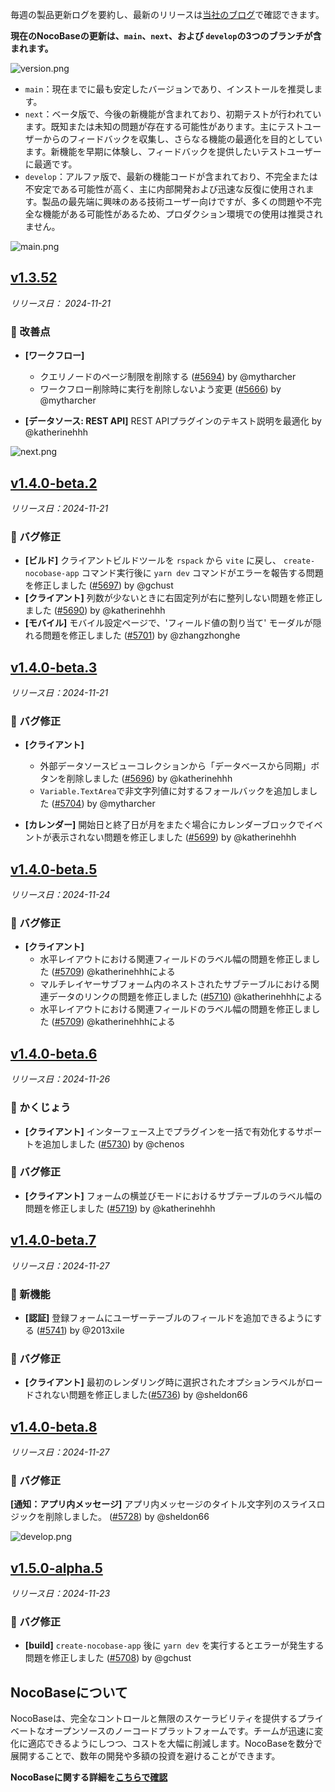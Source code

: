 毎週の製品更新ログを要約し、最新のリリースは[当社のブログ](https://www.nocobase.com/ja/blog/tags/release-notes)で確認できます。

**現在のNocoBaseの更新は、`main`、`next`、および `develop`の3つのブランチが含まれます。**

![version.png](https://static-docs.nocobase.com/ba5f04e27e99c625cb3822da5df07860.png)

* `main`：現在までに最も安定したバージョンであり、インストールを推奨します。
* `next`：ベータ版で、今後の新機能が含まれており、初期テストが行われています。既知または未知の問題が存在する可能性があります。主にテストユーザーからのフィードバックを収集し、さらなる機能の最適化を目的としています。新機能を早期に体験し、フィードバックを提供したいテストユーザーに最適です。
* `develop`：アルファ版で、最新の機能コードが含まれており、不完全または不安定である可能性が高く、主に内部開発および迅速な反復に使用されます。製品の最先端に興味のある技術ユーザー向けですが、多くの問題や不完全な機能がある可能性があるため、プロダクション環境での使用は推奨されません。

![main.png](https://static-docs.nocobase.com/47a3c71734c1d0f908b51f9ebd53c0ac.png)

## [v1.3.52](https://www.nocobase.com/ja/blog/v1.3.52)

*リリース日： 2024-11-21*

### 🚀 改善点

- **[ワークフロー]**

  - クエリノードのページ制限を削除する ([#5694](https://github.com/nocobase/nocobase/pull/5694)) by @mytharcher
  - ワークフロー削除時に実行を削除しないよう変更 ([#5666](https://github.com/nocobase/nocobase/pull/5666)) by @mytharcher
- **[データソース: REST API]** REST APIプラグインのテキスト説明を最適化 by @katherinehhh

![next.png](https://static-docs.nocobase.com/8ed17a0f08cc585018f6de6c8b13947d.png)

## [v1.4.0-beta.2](https://www.nocobase.com/ja/blog/v1.4.0-beta.2)

*リリース日：2024-11-21*

### 🐛 バグ修正

- **[ビルド]** クライアントビルドツールを `rspack` から `vite` に戻し、 `create-nocobase-app` コマンド実行後に `yarn dev` コマンドがエラーを報告する問題を修正しました ([#5697](https://github.com/nocobase/nocobase/pull/5697)) by @gchust
- **[クライアント]** 列数が少ないときに右固定列が右に整列しない問題を修正しました ([#5690](https://github.com/nocobase/nocobase/pull/5690)) by @katherinehhh
- **[モバイル]** モバイル設定ページで、'フィールド値の割り当て' モーダルが隠れる問題を修正しました ([#5701](https://github.com/nocobase/nocobase/pull/5701)) by @zhangzhonghe

## [v1.4.0-beta.3](https://www.nocobase.com/ja/blog/v1.4.0-beta.3)

*リリース日：2024-11-21*

### 🐛 バグ修正

- **[クライアント]**

  - 外部データソースビューコレクションから「データベースから同期」ボタンを削除しました ([#5696](https://github.com/nocobase/nocobase/pull/5696)) by @katherinehhh
  - `Variable.TextArea`で非文字列値に対するフォールバックを追加しました ([#5704](https://github.com/nocobase/nocobase/pull/5704)) by @mytharcher
- **[カレンダー]** 開始日と終了日が月をまたぐ場合にカレンダーブロックでイベントが表示されない問題を修正しました ([#5699](https://github.com/nocobase/nocobase/pull/5699)) by @katherinehhh

## [v1.4.0-beta.5](https://www.nocobase.com/ja/blog/v1.4.0-beta.5)

*リリース日：2024-11-24*

### 🐛 バグ修正

- **[クライアント]**
  - 水平レイアウトにおける関連フィールドのラベル幅の問題を修正しました ([#5709](https://github.com/nocobase/nocobase/pull/5709)) @katherinehhhによる
  - マルチレイヤーサブフォーム内のネストされたサブテーブルにおける関連データのリンクの問題を修正しました ([#5710](https://github.com/nocobase/nocobase/pull/5710)) @katherinehhhによる
  - 水平レイアウトにおける関連フィールドのラベル幅の問題を修正しました ([#5709](https://github.com/nocobase/nocobase/pull/5709)) @katherinehhhによる

## [v1.4.0-beta.6](https://www.nocobase.com/ja/blog/v1.4.0-beta.6)

*リリース日：2024-11-26*

### 🚀 かくじょう

- **[クライアント]** インターフェース上でプラグインを一括で有効化するサポートを追加しました ([#5730](https://github.com/nocobase/nocobase/pull/5730)) by @chenos

### 🐛 バグ修正

- **[クライアント]** フォームの横並びモードにおけるサブテーブルのラベル幅の問題を修正しました ([#5719](https://github.com/nocobase/nocobase/pull/5719)) by @katherinehhh

## [v1.4.0-beta.7](https://www.nocobase.com/ja/blog/v1.4.0-beta.7)

*リリース日：2024-11-27*

### 🎉 新機能

- **[認証]** 登録フォームにユーザーテーブルのフィールドを追加できるようにする ([#5741](https://github.com/nocobase/nocobase/pull/5741)) by @2013xile

### 🐛 バグ修正

- **[クライアント]** 最初のレンダリング時に選択されたオプションラベルがロードされない問題を修正しました([#5736](https://github.com/nocobase/nocobase/pull/5736)) by @sheldon66

## [v1.4.0-beta.8](https://www.nocobase.com/ja/blog/v1.4.0-beta.8)

*リリース日：2024-11-27*

### 🐛 バグ修正

**[通知：アプリ内メッセージ]** アプリ内メッセージのタイトル文字列のスライスロジックを削除しました。 ([#5728](https://github.com/nocobase/nocobase/pull/5728)) by @sheldon66

![develop.png](https://static-docs.nocobase.com/7fcdd9456a17286d8a439eee52bcb8d2.png)

## [v1.5.0-alpha.5](https://www.nocobase.com/ja/blog/v1.5.0-alpha.5)

*リリース日：2024-11-23*

### 🐛 バグ修正

- **[build]** `create-nocobase-app` 後に `yarn dev` を実行するとエラーが発生する問題を修正しました ([#5708](https://github.com/nocobase/nocobase/pull/5708)) by @gchust

## NocoBaseについて

NocoBaseは、完全なコントロールと無限のスケーラビリティを提供するプライベートなオープンソースのノーコードプラットフォームです。チームが迅速に変化に適応できるようにしつつ、コストを大幅に削減します。NocoBaseを数分で展開することで、数年の開発や多額の投資を避けることができます。

**NocoBaseに関する詳細を[こちらで確認](https://www.nocobase.com/)**
